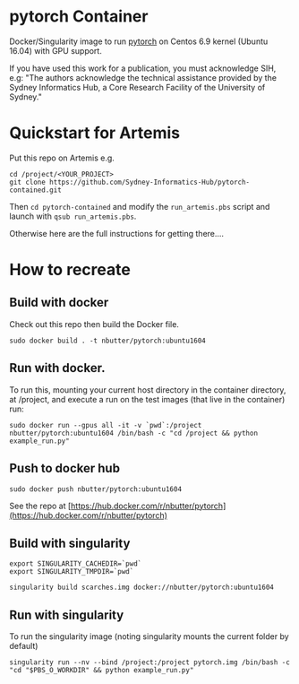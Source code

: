 # pytorch Container

Docker/Singularity image to run [pytorch](https://pytorch.org/) on Centos 6.9 kernel (Ubuntu 16.04) with GPU support.


If you have used this work for a publication, you must acknowledge SIH, e.g: "The authors acknowledge the technical assistance provided by the Sydney Informatics Hub, a Core Research Facility of the University of Sydney."


# Quickstart for Artemis

Put this repo on Artemis e.g.

```
cd /project/<YOUR_PROJECT>
git clone https://github.com/Sydney-Informatics-Hub/pytorch-contained.git
```
Then `cd pytorch-contained` and modify the `run_artemis.pbs` script and launch with `qsub run_artemis.pbs`.

Otherwise here are the full instructions for getting there....


# How to recreate

## Build with docker
Check out this repo then build the Docker file.
```
sudo docker build . -t nbutter/pytorch:ubuntu1604
```

## Run with docker.
To run this, mounting your current host directory in the container directory, at /project, and execute a run on the test images (that live in the container) run:
```
sudo docker run --gpus all -it -v `pwd`:/project nbutter/pytorch:ubuntu1604 /bin/bash -c "cd /project && python example_run.py"
```

## Push to docker hub
```
sudo docker push nbutter/pytorch:ubuntu1604
```

See the repo at [https://hub.docker.com/r/nbutter/pytorch](https://hub.docker.com/r/nbutter/pytorch)


## Build with singularity
```
export SINGULARITY_CACHEDIR=`pwd`
export SINGULARITY_TMPDIR=`pwd`

singularity build scarches.img docker://nbutter/pytorch:ubuntu1604
```

## Run with singularity
To run the singularity image (noting singularity mounts the current folder by default)
```
singularity run --nv --bind /project:/project pytorch.img /bin/bash -c "cd "$PBS_O_WORKDIR" && python example_run.py"
```
